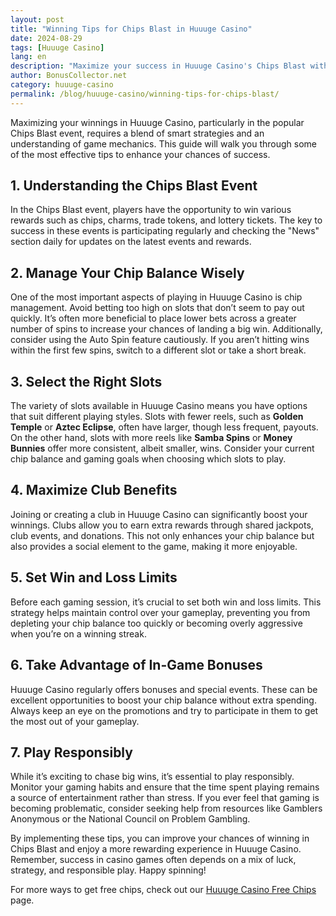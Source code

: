 ```yaml
---
layout: post  
title: "Winning Tips for Chips Blast in Huuuge Casino"  
date: 2024-08-29  
tags: [Huuuge Casino]  
lang: en  
description: "Maximize your success in Huuuge Casino's Chips Blast with expert strategies. Learn how to manage your chips, pick the best slots, and make the most of game events to boost your chip balance and enjoy more wins."  
author: BonusCollector.net  
category: huuuge-casino  
permalink: /blog/huuuge-casino/winning-tips-for-chips-blast/
---
```


Maximizing your winnings in Huuuge Casino, particularly in the popular Chips Blast event, requires a blend of smart strategies and an understanding of game mechanics. This guide will walk you through some of the most effective tips to enhance your chances of success.

## 1. **Understanding the Chips Blast Event**

In the Chips Blast event, players have the opportunity to win various rewards such as chips, charms, trade tokens, and lottery tickets. The key to success in these events is participating regularly and checking the "News" section daily for updates on the latest events and rewards.

## 2. **Manage Your Chip Balance Wisely**

One of the most important aspects of playing in Huuuge Casino is chip management. Avoid betting too high on slots that don’t seem to pay out quickly. It’s often more beneficial to place lower bets across a greater number of spins to increase your chances of landing a big win. Additionally, consider using the Auto Spin feature cautiously. If you aren’t hitting wins within the first few spins, switch to a different slot or take a short break.

## 3. **Select the Right Slots**

The variety of slots available in Huuuge Casino means you have options that suit different playing styles. Slots with fewer reels, such as **Golden Temple** or **Aztec Eclipse**, often have larger, though less frequent, payouts. On the other hand, slots with more reels like **Samba Spins** or **Money Bunnies** offer more consistent, albeit smaller, wins. Consider your current chip balance and gaming goals when choosing which slots to play.

## 4. **Maximize Club Benefits**

Joining or creating a club in Huuuge Casino can significantly boost your winnings. Clubs allow you to earn extra rewards through shared jackpots, club events, and donations. This not only enhances your chip balance but also provides a social element to the game, making it more enjoyable.

## 5. **Set Win and Loss Limits**

Before each gaming session, it’s crucial to set both win and loss limits. This strategy helps maintain control over your gameplay, preventing you from depleting your chip balance too quickly or becoming overly aggressive when you’re on a winning streak.

## 6. **Take Advantage of In-Game Bonuses**

Huuuge Casino regularly offers bonuses and special events. These can be excellent opportunities to boost your chip balance without extra spending. Always keep an eye on the promotions and try to participate in them to get the most out of your gameplay.

## 7. **Play Responsibly**

While it’s exciting to chase big wins, it’s essential to play responsibly. Monitor your gaming habits and ensure that the time spent playing remains a source of entertainment rather than stress. If you ever feel that gaming is becoming problematic, consider seeking help from resources like Gamblers Anonymous or the National Council on Problem Gambling.

By implementing these tips, you can improve your chances of winning in Chips Blast and enjoy a more rewarding experience in Huuuge Casino. Remember, success in casino games often depends on a mix of luck, strategy, and responsible play. Happy spinning!

For more ways to get free chips, check out our [Huuuge Casino Free Chips](https://bonuscollector.net/huuuge-casino-free-chips/) page.